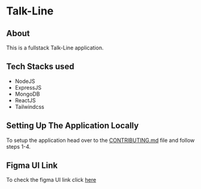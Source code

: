 # Talk-Line

## About

This is a fullstack Talk-Line application.

## Tech Stacks used

- NodeJS
- ExpressJS
- MongoDB
- ReactJS
- Tailwindcss


## Setting Up The Application Locally

To setup the application head over to the [CONTRIBUTING.md](/CONTRIBUTING.md) file and follow steps 1-4.

## Figma UI Link 

To check the figma UI link click [here](https://www.figma.com/file/gzITRAZ3LteJGB87r5NnFt/Untitled?node-id=0%3A1)